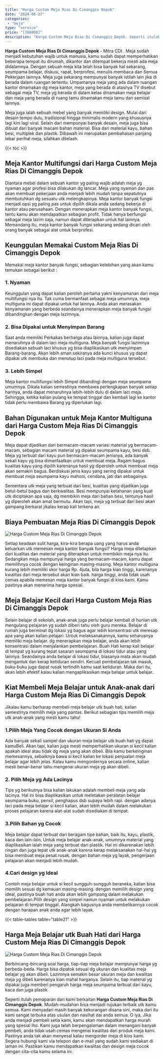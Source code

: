 ```yaml
---
title: "Harga Custom Meja Rias Di Cimanggis Depok"
date: "2024-06-27"
categories:
 - "meja"
type: "service"
price: "[700000]"
description: "Harga Custom Meja Rias Di Cimanggis Depok. Seperti itulah pemaparan dari kami berkaitan **Harga Custom Meja Rias Di Cimanggis Depok**. Mudah-mudahan bisa men..."
---
```


**Harga Custom Meja Rias Di Cimanggis Depok** - Mitra CDI . Meja sudah menjadi kebutuhan wajib untuk manusia, kamu sudah dapat memperhatikan beberapa tempat itu dirumah, dikantor dan ditempat bekerja mesti ada meja didalamnya. Dengan sebuah meja kita telah bisa banyak hal sekarang, seumpama belajar, diskusi, rapat, berprofesi, menulis membaca dan Semua Pekerjaan lainnya. Meja juga sekarang mempunyai banyak istilah lain jika di berada dalam ruangan tertentu. Umpamanya meja yang ada dalam ruangan kantor dinamakan dg meja kantor, meja yang berada di atasnya TV disebut sebagai meja TV, meja yg berada di dalam kelas dinamakan meja belajar dan meja yang berada di ruang tamu dinamakan meja tamu dan semisal lainnya.

Meja juga ialah sebuah mebel yang banyak memiliki design. Mulai dari desain tempo dulu, tradisional hingga minimalis modern yang khususnya lagi kini lagi viral. Selain dari mempunyai banyak desain, meja juga bisa dibuat dari banyak macam bahan material. Bisa dari material kayu, bahan besi, multiplek dan plastik. Dibawah ini merupakan pembahasan panjang lebar perihal meja, silahkan ditelaah.

{{< toc >}}

## Meja Kantor Multifungsi dari Harga Custom Meja Rias Di Cimanggis Depok

Diantara mebel dalam sebuah kantor yg paling wajib adalah meja yg nyaman agar profesi bisa dilakukan dg lancar. Meja yang nyaman dan pas akan membuat pekerjaan anda menjadi lebih mudah tanpa sepatutnya membutuhkan dg sesuatu utk melengkapinya. Meja kantor banyak fungsi menjadi opsi yg paling pas untuk dipilih dikala anda sedang bekerja di kantor atau perusahaan. Dengan menerapkan meja kantor banyak fungsi, tentu kamu akan mendapatkan sebagian profit. Tidak hanya berfungsi sebagai meja lazim saja, namun dapat diterapkan untuk hal lainnya. Memandang itu, meja kantor banyak fungsi sekarang sedang dicari oleh orang banyak sebagai alat untuk berprofesi.

## Keunggulan Memakai Custom Meja Rias Di Cimanggis Depok

Memakai meja kantor banyak fungsi, sebagian kelebihan yang akan kamu temukan sebagai berikut :

### 1\. Nyaman

Keunggulan yang dapat kalian peroleh pertama yakni kenyamanan dari meja multifungsi nya itu. Tak cuma bermanfaat sebagai meja umumnya, meja multiguna ini dapat dipakai untuk hal lainnya. Anda akan merasakan kenyamanan yang berbeda seandainya menerapkan meja banyak fungsi dibandingkan dengan meja lazimnya.

### 2\. Bisa Dipakai untuk Menyimpan Barang

Saat anda memiliki Perkakas berharga atau lainnya, kalian juga dapat menaruhnya di dalam laci meja multiguna. Meja banyak fungsi lazimnya disediakan sebuah laci khusus yg bisa diaplikasikan utk menyimpan Barang-barang. Akan lebih aman sekiranya ada kunci khusus yg dapat dipakai utk membuka dan menutup laci pada meja multiguna tersebut.

### 3\. Lebih Simpel

Meja kantor multifungsi lebih Simpel dibandingi dengan meja seumpama umumnya. Dikala kalian semestinya membawa perlengkapan banyak setiap harinya, anda dapat menaruhnya lebih-lebih dulu di dalam laci meja. Sehingga, ketika kalian pulang ke tempat tinggal dan kembali lagi ke kantor tidak perlu membawa Barang yg diperlukan lagi.

## Bahan Digunakan untuk Meja Kantor Multiguna dari Harga Custom Meja Rias Di Cimanggis Depok

Meja dapat dijadikan dari bermacam-macam variasi material yg bermacam-macam, sebagian macam material yg dipakai seumpama kayu, besi dsb. Meja yg terbuat dari kayu pun bermacam-macam jenisnya, ada banyak sekali kayu yg bisa dimanfaatkan untuk membuat meja. Ragam bagus kualitas kayu yang dipilih karenanya hasil yg diperoleh untuk membuat meja akan semakin bagus. Berdiskusi jenis kayu yang sering dipakai untuk membuat meja seumpama kayu mahoni, cendana, jati dan sebagainya.

Sementara utk meja yang terbuat dari besi, kualitas yang dijadikan juga betul-betul bagus dan berkwalitas. Besi mempunyai ketahanan yang kuat utk diciptakan apa saja, dg membikin meja dari bahan besi, tentunya hasil yg diperoleh akan amat bermutu. Akan tapi, meja yg terbuat dari besi akan gampang berkarat jikalau kerap kali terkena air.

## Biaya Pembuatan Meja Rias Di Cimanggis Depok

![Harga Custom Meja Rias Di Cimanggis Depok](/images/meja/meja-dewasa-012.jpg)

Setiap keadaan sulit harga, kira-kira berapa uang yang harus anda keluarkan utk memesan meja kantor banyak fungsi? Harga meja ditetapkan dari kualitas dan material yang diterapkan untuk membikin meja nya itu. Sedangkan meja mempunyai harga yang bermacam-macam, kamu dapat memilihnya cocok dengan keinginan masing-masing. Meja kantor multiguna kurang lebih memiliki skor harga Rp. 4juta, bila harga kian tinggi, karenanya kwalitas dari meja tersebut akan kian baik. harga tinggi, anda tidak usah cemas apabila memesan meja kantor banyak fungsi di kios kami. Kamu pastinya akan menerima harga spesial.

## Meja Belajar Kecil dari Harga Custom Meja Rias Di Cimanggis Depok

Selain belajar di sekolah, anak-anak juga perlu belajar kembali di hunian utk mengulang pelajaran yg sudah diberi tahu oleh guru mereka. Belajar di rumah juga berminat dg lokasi yg bagus agar lebih konsentrasi utk meresap apa yang akan kalian pelajari. Untuk melaksanakannya, kamu seharusnya memiliki meja belajar. dg menerapkan meja belajar, anda akan lebih konsentrasi dalam menjalankan pembelajaran. Buah Hati kerap kali belajar di tempat yg kurang tepat sasaran seumpama di lokasi tidur atau yang lainnya. Seandainya anda belajar di lokasi tidur, biasanya mata akan mudah mengantuk dan kerap ketiduran sendiri. Kecuali pembelajaran tak masuk, buku-buku juga dapat rusak tertindih kamu saat ketiduran. Maka dari itu, akan lebih efektif kalau kalian mengaplikasikan meja belajar untuk belajar.

## Kiat Membeli Meja Belajar untuk Anak-anak dari Harga Custom Meja Rias Di Cimanggis Depok

Jikalau kamu berharap membeli meja belajar utk buah hati, kalian semestinya memilih meja yang pantas. Berikut sebagian tips memilih meja utk anak-anak yang mesti kamu tahu!

### 1.Pilih Meja Yang Cocok dengan Ukuran Si Anda

Ada banyak sekali sampel dan ukuran meja belajar utk buah hati yg dapat kamuBeli. Akan tapi, kalian juga mesti memperhatikan ukuran si kecil kalian apakah ideal atau tidak dg meja yang akan dibeli. Bila kamu berkeinginan memesannya, sebaiknya bawa si kecil kalian ke lokasi penjualan meja belajar agar lebih jelas. Kalau kamu mengordernya secara online, kalian mesti benar-benar tahu mengenai ukuran meja yg akan dibeli.

### 2\. Pilih Meja yg Ada Lacinya

Tips yg berikutnya bisa kalian lakukan adalah membeli meja yang ada lacinya. Hal ini bisa diaplikasikan untuk meletakan peralatan belajar seumpama buku, pensil, penghapus dsb supaya lebih rapi. dengan adanya laci pada meja belajar si kecil kalian, akan lebih mudah dalam melakukan proses pelajaran karena alat-alat sudah disediakan di tempat.

### 3.Pilih Bahan yg Cocok

Meja belajar dapat terbuat dari beragam tipe bahan, baik itu, kayu, plastik, kaca dan lain-lain. Untuk meja belajar anak-anak, umumnya material yang diaplikasikan ialah meja yang terbuat dari plastik. Hal ini dikarenakan lebih ringan dan juga tepat utk anak-anak karena kerap melaksanakan hal-hal yg bisa membuat meja pesat rusak. dengan bahan meja yg layak, pengerjaan pelajaran akan menjadi lebih mudah.

### 4.Cari design yg Ideal

Contoh meja belajar untuk si kecil sungguh-sungguh beraneka, kalian bisa memilih sesuai dg kemauan masing-masing. dengan memilih design yang ideal, pastinya buah hati anda akan lebih gampang dalam melakukan pembelajaran.Pilih design yang simpel namun nyaman untuk melakukan pelajaran di tempat tinggal. Alangkah bagusnya anda membelikannya cocok dengan harapan anak anda agar lebih layak.

{{< table-tables table="table21" >}}

## Harga Meja Belajar utk Buah Hati dari Harga Custom Meja Rias Di Cimanggis Depok

![Harga Custom Meja Rias Di Cimanggis Depok](/images/meja/meja-anak-011.jpg)

Berbincang-bincang soal harga, tiap-tiap meja belajar mempunyai harga yg berbeda-beda. Harga bisa dipatok sesuai dg ukuran dan kualitas meja belajar yg akan dibeli. Lazimnya semakin besar ukuran meja dan kwalitas meja yg dibeli karenanya kian mahal harganya. Selain itu, tiap material yg dipakai juga memberi pengaruh harga meja seumpama terbuat dari kayu, kaca dan juga plastik

Seperti itulah pemaparan dari kami berkaitan **Harga Custom Meja Rias Di Cimanggis Depok**. Mudah-mudahan bisa menjadi rujukan terbaik utk kamu semua. Kami menyadari masih banyak kekurangan disana sini, maka dari itu kami sangat terbuka atas usulan dan nasihat dai anda semua. O iya, Jika anda menjadi pembeli setia kami, kamu akan mendapatkan harga murah yang spesial lho. Kami juga telah berpengalaman dalam menangani banyak pembeli, anda tidak usah cemas mengenai kwalitas dari produk meja kami. Pastinya anda tak akan menyesal kalau mengorder meja di kios kami. Segera hubungi kami via telepon dan e-mail yang sudah kami sediakan di laman ini. Pastikan kamu mendapatkan kwalitas dan design meja cocok dengan cita-cita kamu selama ini.

